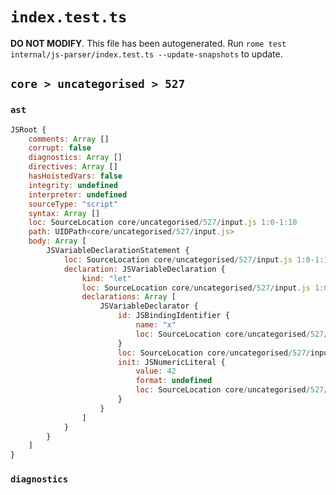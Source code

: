 # `index.test.ts`

**DO NOT MODIFY**. This file has been autogenerated. Run `rome test internal/js-parser/index.test.ts --update-snapshots` to update.

## `core > uncategorised > 527`

### `ast`

```javascript
JSRoot {
	comments: Array []
	corrupt: false
	diagnostics: Array []
	directives: Array []
	hasHoistedVars: false
	integrity: undefined
	interpreter: undefined
	sourceType: "script"
	syntax: Array []
	loc: SourceLocation core/uncategorised/527/input.js 1:0-1:10
	path: UIDPath<core/uncategorised/527/input.js>
	body: Array [
		JSVariableDeclarationStatement {
			loc: SourceLocation core/uncategorised/527/input.js 1:0-1:10
			declaration: JSVariableDeclaration {
				kind: "let"
				loc: SourceLocation core/uncategorised/527/input.js 1:0-1:10
				declarations: Array [
					JSVariableDeclarator {
						id: JSBindingIdentifier {
							name: "x"
							loc: SourceLocation core/uncategorised/527/input.js 1:4-1:5 (x)
						}
						loc: SourceLocation core/uncategorised/527/input.js 1:4-1:10
						init: JSNumericLiteral {
							value: 42
							format: undefined
							loc: SourceLocation core/uncategorised/527/input.js 1:8-1:10
						}
					}
				]
			}
		}
	]
}
```

### `diagnostics`

```

```
